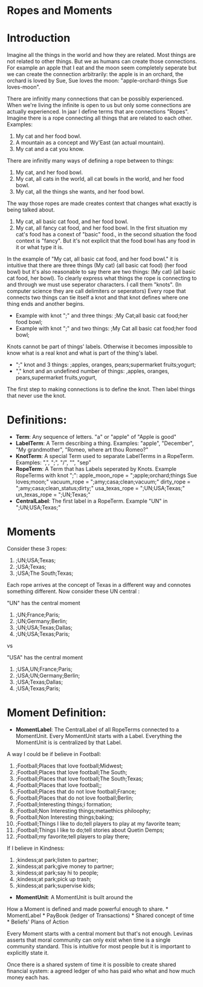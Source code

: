 # Ropes and Moments


# Introduction
Imagine all the things in the world and how they are related. Most things are not related to other things. But we as humans can create those connections. For example an apple that I eat and the moon seem completely seperate but we can create the connection arbitrarily: the apple is in an orchard, the orchard is loved by Sue, Sue loves the moon: "apple-orchard-things Sue loves-moon".

There are infinitly many connections that can be possibly experienced. When we're living the infinite is open to us but only some connections are actually experienced. In jaar I define terms that are connections "Ropes". Imagine there is a rope connecting all things that are related to each other. Examples:
1. My cat and her food bowl. 
2. A mountain as a concept and Wy'East (an actual mountain).
3. My cat and a cat you know.

There are infinitly many ways of defining a rope between to things:
1. My cat, and her food bowl. 
2. My cat, all cats in the world, all cat bowls in the world, and her food bowl. 
3. My cat, all the things she wants, and her food bowl.

The way those ropes are made creates context that changes what exactly is being talked about. 
1. My cat, all basic cat food, and her food bowl. 
2. My cat, all fancy cat food, and her food bowl. 
In the first situation my cat's food has a conext of "basic" food., in the second situation the food context is "fancy". But it's not explicit that the food bowl has any food in it or what type it is. 

In the example of "My cat, all basic cat food, and her food bowl." it is intuitive that there are three things (My cat) (all basic cat food) (her food bowl) but it's also reasonable to say there are two things: (My cat) (all basic cat food, her bowl). To clearly express what things the rope is connecting to and through we must use seperator characters. I call them "knots". (In computer science they are call delimiters or seperators) Every rope that connects two things can tie itself a knot and that knot defines where one thing ends and another begins. 
- Example with knot ";" and three things: ;My Cat;all basic cat food;her food bowl;
- Example with knot ";" and two things: ;My Cat all basic cat food;her food bowl;

Knots cannot be part of things' labels. Otherwise it becomes impossible to know what is a real knot and what is part of the thing's label. 
- ";" knot and 3 things: ;apples, oranges, pears;supermarket fruits;yogurt;
- "," knot and an undefined number of things: ,apples, oranges, pears,supermarket fruits,yogurt,

The first step to making connections is to define the knot. Then label things that never use the knot. 

# Definitions: 
- **Term**: Any sequence of letters. "a" or "apple" of "Apple is good"
- **LabelTerm**: A Term describing a thing. Examples: "apple", "December", "My grandmother", "Romeo, where art thou Romeo?" 
- **KnotTerm**: A special Term used to separate LabelTerms in a RopeTerm. Examples: ",", ";", "/", "\", "sep"
- **RopeTerm**: A Term that has Labels seperated by Knots. 
Example RopeTerms with knot ";":
apple_moon_rope = ";apple;orchard;things Sue loves;moon;"
vacuum_rope = ";amy;casa;clean;vacuum;"
dirty_rope = ";amy;casa;clean_status;dirty;"
usa_texas_rope = ";UN;USA;Texas;"
un_texas_rope = ";UN;Texas;"
- **CentralLabel**: The first label in a RopeTerm. Example "UN" in ";UN;USA;Texas;"

# Moments
Consider these 3 ropes: 
1. ;UN;USA;Texas; 
2. ;USA;Texas;
3. ;USA;The South;Texas;

Each rope arrives at the concept of Texas in a different way and connotes something different. Now consider these UN central :

"UN" has the central moment
1. ;UN;France;Paris;
2. ;UN;Germany;Berlin;
3. ;UN;USA;Texas;Dallas;
4. ;UN;USA;Texas;Paris;

vs 

"USA" has the central moment
1. ;USA,UN;France;Paris;
2. ;USA;UN;Germany;Berlin;
3. ;USA;Texas;Dallas;
4. ;USA;Texas;Paris;

# Moment Definition: 
- **MomentLabel**: The CentralLabel of all RopeTerms connected to a MomentUnit. Every MomentUnit starts with a Label. Everything the MomentUnit is is centralized by that Label. 

A way I could be if believe in Football:
1. ;Football;Places that love football;Midwest;
2. ;Football;Places that love football;The South;
3. ;Football;Places that love football;The South;Texas;
4. ;Football;Places that love football;;
5. ;Football;Places that do not love football;France;
6. ;Football;Places that do not love football;Berlin;
7. ;Football;Interesting things;i formation;
8. ;Football;Non Interesting things;metaethics philoophy;
9. ;Football;Non Interesting things;baking;
10. ;Football;Things I like to do;tell players to play at my favorite team;
11. ;Football;Things I like to do;tell stories about Quetin Demps;
12. ;Football;my favorite;tell players to play there;


If I believe in Kindness:
1. ;kindess;at park;listen to partner;
2. ;kindess;at park;give money to partner;
3. ;kindess;at park;say hi to people;
4. ;kindess;at park;pick up trash;
5. ;kindess;at park;supervise kids;


- **MomentUnit**: A MomentUnit is built around the  

How a Moment is defined and made powerful enough to share.
    * MomentLabel
    * PayBook (ledger of Transactions)
    * Shared concept of time
    * Beliefs' Plans of Action

Every Moment starts with a central moment but that's not enough. Levinas asserts that moral community can only exist when time is a single community standard. This is intuitive for most people but it is important to explicitly state it. 

Once there is a shared system of time it is possible to create shared financial system: a agreed ledger of who has paid who what and how much money each has. 



